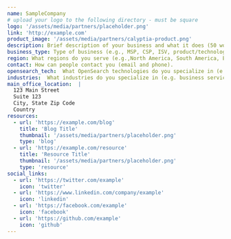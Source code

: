 ```yaml
---
name: SampleCompany
# upload your logo to the following directory - must be square
logo: '/assets/media/partners/placeholder.png'
link: 'http://example.com'
product_image: '/assets/media/partners/calyptia-product.png'
description: Brief description of your business and what it does (50 words or less).
business_type: Type of business (e.g., MSP, CSP, ISV, product/technology, services organization, other). If other, please define.
region: What regions do you serve (e.g.,North America, South America, Europe, Middle East, Africa, Asia Pacific, Australia)?
contact: How can people contact you (email and phone).
opensearch_tech:  What OpenSearch technologies do you specialize in (e.g., search, analytics, observability, security, or other)?
industries:  What industries do you specialize in (e.g. business services, consumer services, education, energy and utilities, financial services, healthcare, media and entertainment, public sector, non-profit, retail, software and technology)? Add all that apply.
main_office_location:  |
  123 Main Street
  Suite 123
  City, State Zip Code
  Country
resources:
  - url: 'https://example.com/blog'
    title: 'Blog Title'
    thumbnail: '/assets/media/partners/placeholder.png'
    type: 'blog'
  - url: 'https://example.com/resource'
    title: 'Resource Title'
    thumbnail: '/assets/media/partners/placeholder.png'
    type: 'resource'
social_links:
  - url: 'https://twitter.com/example'
    icon: 'twitter'
  - url: 'https://www.linkedin.com/company/example'
    icon: 'linkedin'
  - url: 'https://facebook.com/example'
    icon: 'facebook'
  - url: 'https://github.com/example'
    icon: 'github'
---
```

